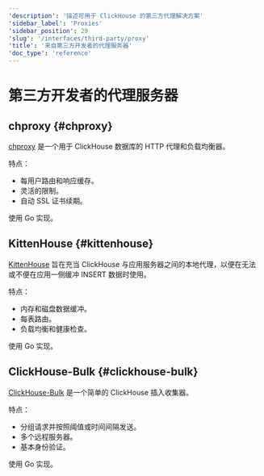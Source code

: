 ```yaml
---
'description': '描述可用于 ClickHouse 的第三方代理解决方案'
'sidebar_label': 'Proxies'
'sidebar_position': 29
'slug': '/interfaces/third-party/proxy'
'title': '来自第三方开发者的代理服务器'
'doc_type': 'reference'
---
```



# 第三方开发者的代理服务器

## chproxy {#chproxy}

[chproxy](https://github.com/Vertamedia/chproxy) 是一个用于 ClickHouse 数据库的 HTTP 代理和负载均衡器。

特点：

- 每用户路由和响应缓存。
- 灵活的限制。
- 自动 SSL 证书续期。

使用 Go 实现。

## KittenHouse {#kittenhouse}

[KittenHouse](https://github.com/VKCOM/kittenhouse) 旨在充当 ClickHouse 与应用服务器之间的本地代理，以便在无法或不便在应用一侧缓冲 INSERT 数据时使用。

特点：

- 内存和磁盘数据缓冲。
- 每表路由。
- 负载均衡和健康检查。

使用 Go 实现。

## ClickHouse-Bulk {#clickhouse-bulk}

[ClickHouse-Bulk](https://github.com/nikepan/clickhouse-bulk) 是一个简单的 ClickHouse 插入收集器。

特点：

- 分组请求并按照阈值或时间间隔发送。
- 多个远程服务器。
- 基本身份验证。

使用 Go 实现。
